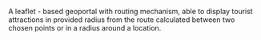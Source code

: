 A leaflet - based geoportal with routing mechanism, able to display tourist attractions in provided radius from the route calculated between two chosen points or in a radius around a location.
